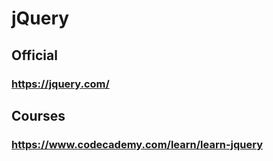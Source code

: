 # jQuery
## Official
### https://jquery.com/
## Courses
### https://www.codecademy.com/learn/learn-jquery
